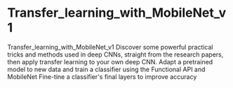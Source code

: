 # Transfer_learning_with_MobileNet_v1
Transfer_learning_with_MobileNet_v1
Discover some powerful practical tricks and methods used in deep CNNs, straight from the research papers, then apply transfer learning to your own deep CNN.
Adapt a pretrained model to new data and train a classifier using the Functional API and MobileNet
Fine-tine a classifier's final layers to improve accuracy

